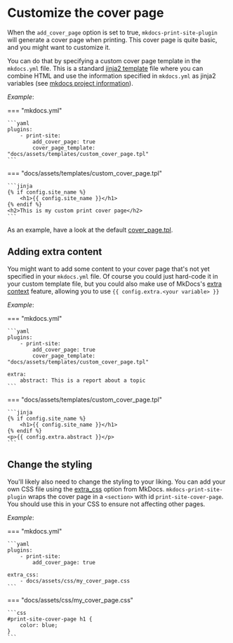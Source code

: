 # Customize the cover page

When the `add_cover_page` option is set to true, `mkdocs-print-site-plugin` will generate a cover page when printing. This cover page is quite basic, and you might want to customize it.

You can do that by specifying a custom cover page template in the `mkdocs.yml` file. This is a standard [jinja2 template](https://jinja.palletsprojects.com/en/2.11.x/templates/) file where you can combine HTML and use the information specified in `mkdocs.yml` as jinja2 variables (see [mkdocs project information](https://www.mkdocs.org/user-guide/configuration/#project-information)).

_Example_:

=== "mkdocs.yml"

    ```yaml
    plugins:
        - print-site:
            add_cover_page: true
            cover_page_template: "docs/assets/templates/custom_cover_page.tpl"
    ```

=== "docs/assets/templates/custom_cover_page.tpl"

    ```jinja
    {% if config.site_name %}
        <h1>{{ config.site_name }}</h1>
    {% endif %}
    <h2>This is my custom print cover page</h2>
    ```

As an example, have a look at the default [cover_page.tpl](https://github.com/timvink/mkdocs-print-site-plugin/tree/master/mkdocs_print_site_plugin/templates/cover_page.tpl).

## Adding extra content

You might want to add some content to your cover page that's not yet specified in your `mkdocs.yml` file. Of course you could just hard-code it in your custom template file, but you could also make use of MkDocs's [extra context](https://www.mkdocs.org/user-guide/custom-themes/#extra-context) feature, allowing you to use `{{ config.extra.<your variable> }}`

_Example_:

=== "mkdocs.yml"

    ```yaml
    plugins:
        - print-site:
            add_cover_page: true
            cover_page_template: "docs/assets/templates/custom_cover_page.tpl"
    
    extra:
        abstract: This is a report about a topic
    ```

=== "docs/assets/templates/custom_cover_page.tpl"

    ```jinja
    {% if config.site_name %}
        <h1>{{ config.site_name }}</h1>
    {% endif %}
    <p>{{ config.extra.abstract }}</p>
    ```

## Change the styling

You'll likely also need to change the styling to your liking. You can add your own CSS file using the [extra_css](https://www.mkdocs.org/user-guide/configuration/#extra_css) option from MkDocs. `mkdocs-print-site-plugin` wraps the cover page in a `<section>` with id `print-site-cover-page`. You should use this in your CSS to ensure not affecting other pages.

_Example_:

=== "mkdocs.yml"

    ```yaml
    plugins:
        - print-site:
            add_cover_page: true

    extra_css:
        - docs/assets/css/my_cover_page.css
    ```

=== "docs/assets/css/my_cover_page.css"

    ```css
    #print-site-cover-page h1 {
        color: blue;
    }
    ```